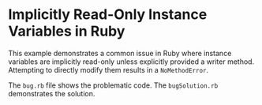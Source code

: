 # Implicitly Read-Only Instance Variables in Ruby

This example demonstrates a common issue in Ruby where instance variables are implicitly read-only unless explicitly provided a writer method. Attempting to directly modify them results in a `NoMethodError`.

The `bug.rb` file shows the problematic code. The `bugSolution.rb` demonstrates the solution.